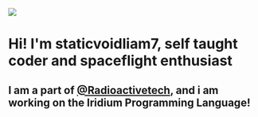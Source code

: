 ![](https://www.vaisala.com/sites/default/files/styles/16_9_liftup_extra_large/public/images/LIFT-Mars%20the%20Red%20Planet-1600x900.jpg?itok=YXq-Cv1K)
# Hi! I'm staticvoidliam7, self taught coder and spaceflight enthusiast
## I am a part of [@Radioactivetech](https://github.com/radioactivetech), and i am working on the Iridium Programming Language!
